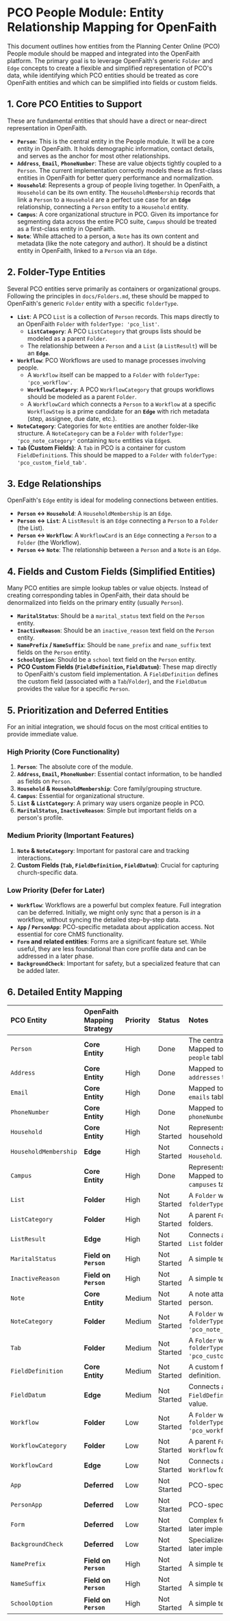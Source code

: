 # PCO People Module: Entity Relationship Mapping for OpenFaith

This document outlines how entities from the Planning Center Online (PCO) People module should be mapped and integrated into the OpenFaith platform. The primary goal is to leverage OpenFaith's generic `Folder` and `Edge` concepts to create a flexible and simplified representation of PCO's data, while identifying which PCO entities should be treated as core OpenFaith entities and which can be simplified into fields or custom fields.

## 1. Core PCO Entities to Support

These are fundamental entities that should have a direct or near-direct representation in OpenFaith.

*   **`Person`**: This is the central entity in the People module. It will be a core entity in OpenFaith. It holds demographic information, contact details, and serves as the anchor for most other relationships.
*   **`Address`**, **`Email`**, **`PhoneNumber`**: These are value objects tightly coupled to a `Person`. The current implementation correctly models these as first-class entities in OpenFaith for better query performance and normalization.
*   **`Household`**: Represents a group of people living together. In OpenFaith, a `Household` can be its own entity. The `HouseholdMembership` records that link a `Person` to a `Household` are a perfect use case for an **`Edge`** relationship, connecting a `Person` entity to a `Household` entity.
*   **`Campus`**: A core organizational structure in PCO. Given its importance for segmenting data across the entire PCO suite, `Campus` should be treated as a first-class entity in OpenFaith.
*   **`Note`**: While attached to a person, a `Note` has its own content and metadata (like the note category and author). It should be a distinct entity in OpenFaith, linked to a `Person` via an `Edge`.

## 2. Folder-Type Entities

Several PCO entities serve primarily as containers or organizational groups. Following the principles in `docs/Folders.md`, these should be mapped to OpenFaith's generic `Folder` entity with a specific `folderType`.

*   **`List`**: A PCO `List` is a collection of `Person` records. This maps directly to an OpenFaith `Folder` with `folderType: 'pco_list'`.
    *   **`ListCategory`**: A PCO `ListCategory` that groups lists should be modeled as a parent `Folder`.
    *   The relationship between a `Person` and a `List` (a `ListResult`) will be an **`Edge`**.
*   **`Workflow`**: PCO Workflows are used to manage processes involving people.
    *   A `Workflow` itself can be mapped to a `Folder` with `folderType: 'pco_workflow'`.
    *   **`WorkflowCategory`**: A PCO `WorkflowCategory` that groups workflows should be modeled as a parent `Folder`.
    *   A `WorkflowCard` which connects a `Person` to a `Workflow` at a specific `WorkflowStep` is a prime candidate for an **`Edge`** with rich metadata (step, assignee, due date, etc.).
*   **`NoteCategory`**: Categories for `Note` entities are another folder-like structure. A `NoteCategory` can be a `Folder` with `folderType: 'pco_note_category'` containing `Note` entities via `Edge`s.
*   **`Tab` (Custom Fields)**: A `Tab` in PCO is a container for custom `FieldDefinition`s. This should be mapped to a `Folder` with `folderType: 'pco_custom_field_tab'`.

## 3. Edge Relationships

OpenFaith's `Edge` entity is ideal for modeling connections between entities.

*   **`Person` <-> `Household`**: A `HouseholdMembership` is an `Edge`.
*   **`Person` <-> `List`**: A `ListResult` is an `Edge` connecting a `Person` to a `Folder` (the List).
*   **`Person` <-> `Workflow`**: A `WorkflowCard` is an `Edge` connecting a `Person` to a `Folder` (the Workflow).
*   **`Person` <-> `Note`**: The relationship between a `Person` and a `Note` is an `Edge`.

## 4. Fields and Custom Fields (Simplified Entities)

Many PCO entities are simple lookup tables or value objects. Instead of creating corresponding tables in OpenFaith, their data should be denormalized into fields on the primary entity (usually `Person`).

*   **`MaritalStatus`**: Should be a `marital_status` text field on the `Person` entity.
*   **`InactiveReason`**: Should be an `inactive_reason` text field on the `Person` entity.
*   **`NamePrefix` / `NameSuffix`**: Should be `name_prefix` and `name_suffix` text fields on the `Person` entity.
*   **`SchoolOption`**: Should be a `school` text field on the `Person` entity.
*   **PCO Custom Fields (`FieldDefinition`, `FieldDatum`)**: These map directly to OpenFaith's custom field implementation. A `FieldDefinition` defines the custom field (associated with a `Tab`/`Folder`), and the `FieldDatum` provides the value for a specific `Person`.

## 5. Prioritization and Deferred Entities

For an initial integration, we should focus on the most critical entities to provide immediate value.

### High Priority (Core Functionality)

1.  **`Person`**: The absolute core of the module.
2.  **`Address`, `Email`, `PhoneNumber`**: Essential contact information, to be handled as fields on `Person`.
3.  **`Household` & `HouseholdMembership`**: Core family/grouping structure.
4.  **`Campus`**: Essential for organizational structure.
5.  **`List` & `ListCategory`**: A primary way users organize people in PCO.
6.  **`MaritalStatus`, `InactiveReason`**: Simple but important fields on a person's profile.

### Medium Priority (Important Features)

1.  **`Note` & `NoteCategory`**: Important for pastoral care and tracking interactions.
2.  **Custom Fields (`Tab`, `FieldDefinition`, `FieldDatum`)**: Crucial for capturing church-specific data.

### Low Priority (Defer for Later)

*   **`Workflow`**: Workflows are a powerful but complex feature. Full integration can be deferred. Initially, we might only sync that a person is *in* a workflow, without syncing the detailed step-by-step data.
*   **`App` / `PersonApp`**: PCO-specific metadata about application access. Not essential for core ChMS functionality.
*   **`Form` and related entities**: Forms are a significant feature set. While useful, they are less foundational than core profile data and can be addressed in a later phase.
*   **`BackgroundCheck`**: Important for safety, but a specialized feature that can be added later.

## 6. Detailed Entity Mapping

| PCO Entity | OpenFaith Mapping Strategy | Priority | Status | Notes |
| :--- | :--- | :--- | :--- | :--- |
| `Person` | **Core Entity** | High | Done | The central entity. Mapped to OpenFaith's `people` table. |
| `Address` | **Core Entity** | High | Done | Mapped to OpenFaith's `addresses` table. |
| `Email` | **Core Entity** | High | Done | Mapped to OpenFaith's `emails` table. |
| `PhoneNumber` | **Core Entity** | High | Done | Mapped to OpenFaith's `phoneNumbers` table. |
| `Household` | **Core Entity** | High | Not Started | Represents a household. |
| `HouseholdMembership` | **Edge** | High | Not Started | Connects a `Person` to a `Household`. |
| `Campus` | **Core Entity** | High | Done | Represents a campus. Mapped to OpenFaith's `campuses` table. |
| `List` | **Folder** | High | Not Started | A `Folder` with `folderType: 'pco_list'`. |
| `ListCategory` | **Folder** | High | Not Started | A parent `Folder` for `List` folders. |
| `ListResult` | **Edge** | High | Not Started | Connects a `Person` to a `List` folder. |
| `MaritalStatus` | **Field on `Person`** | High | Not Started | A simple text field. |
| `InactiveReason` | **Field on `Person`** | High | Not Started | A simple text field. |
| `Note` | **Core Entity** | Medium | Not Started | A note attached to a person. |
| `NoteCategory` | **Folder** | Medium | Not Started | A `Folder` with `folderType: 'pco_note_category'`. |
| `Tab` | **Folder** | Medium | Not Started | A `Folder` with `folderType: 'pco_custom_field_tab'`. |
| `FieldDefinition` | **Core Entity** | Medium | Not Started | A custom field definition. |
| `FieldDatum` | **Edge** | Medium | Not Started | Connects a `Person` to a `FieldDefinition` with a value. |
| `Workflow` | **Folder** | Low | Not Started | A `Folder` with `folderType: 'pco_workflow'`. |
| `WorkflowCategory` | **Folder** | Low | Not Started | A parent `Folder` for `Workflow` folders. |
| `WorkflowCard` | **Edge** | Low | Not Started | Connects a `Person` to a `Workflow` folder. |
| `App` | **Deferred** | Low | Not Started | PCO-specific metadata. |
| `PersonApp` | **Deferred** | Low | Not Started | PCO-specific metadata. |
| `Form` | **Deferred** | Low | Not Started | Complex feature set for later implementation. |
| `BackgroundCheck` | **Deferred** | Low | Not Started | Specialized feature for later implementation. |
| `NamePrefix` | **Field on `Person`** | High | Not Started | A simple text field. |
| `NameSuffix` | **Field on `Person`** | High | Not Started | A simple text field. |
| `SchoolOption` | **Field on `Person`** | High | Not Started | A simple text field. |
